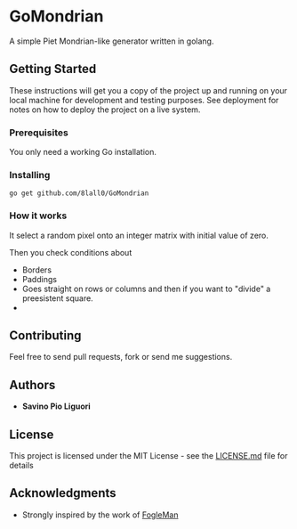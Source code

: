 # GoMondrian

A simple Piet Mondrian-like generator written in golang.

## Getting Started

These instructions will get you a copy of the project up and running on your local machine for development and testing purposes. See deployment for notes on how to deploy the project on a live system.

### Prerequisites

You only need a working Go installation.

### Installing

```
go get github.com/8lall0/GoMondrian
```

### How it works

It select a random pixel onto an integer matrix with initial value of zero.

Then you check conditions about
* Borders
* Paddings
* Goes straight on rows or columns and then if you want to "divide" a preesistent square.
* 
## Contributing

Feel free to send pull requests, fork or send me suggestions.

## Authors

* **Savino Pio Liguori**

## License

This project is licensed under the MIT License - see the [LICENSE.md](LICENSE.md) file for details

## Acknowledgments

* Strongly inspired by the work of [FogleMan](https://github.com/fogleman/Piet)
